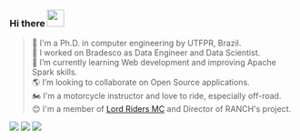 ### Hi there <img src=https://github.com/TheDudeThatCode/TheDudeThatCode/blob/master/Assets/Hi.gif width="30">

> :school_satchel: I'm a Ph.D. in computer engineering by UTFPR, Brazil.\
> 🔭 I worked on Bradesco as Data Engineer and Data Scientist.\
> 🌱 I’m currently learning Web development and improving Apache Spark skills.\
> 🌎 I’m looking to collaborate on Open Source applications.\
> :motorcycle: I'm a motorcycle instructor and love to ride, especially off-road.\
> 😊 I'm a member of [Lord Riders MC](https://www.facebook.com/lordridersmc) and Director of RANCH's project.

[![](https://img.shields.io/badge/Facebook-1877F2?style=for-the-badge&logo=facebook&logoColor=white)](https://www.facebook.com/ggarciabas)
[![](https://img.shields.io/badge/LinkedIn-0077B5?style=for-the-badge&logo=linkedin&logoColor=white)](https://www.linkedin.com/in/ggarciabas)
[![](https://img.shields.io/badge/ggarciabas.github.io-181717?style=for-the-badge&logo=github&logoColor=white)](http://ggarciabas.github.io/) 

<!--#### Languages and tools-->
<!--![ggarciabas GitHub stats](https://github-readme-stats.vercel.app/api?username=ggarciabas&hide_rank=true&hide_border=true&&count_private=true&include_all_commits=true&custom_title=Github%20Stats)-->
<!--![ggarciabas Most used language](https://github-readme-stats.vercel.app/api/top-langs/?username=ggarciabas)-->

<!--![](https://img.shields.io/badge/Python-3776AB?style=for-the-badge&logo=python&logoColor=white)
![](https://img.shields.io/badge/C-00599C?style=for-the-badge&logo=c&logoColor=white)
![](https://img.shields.io/badge/C%2B%2B-00599C?style=for-the-badge&logo=c%2B%2B&logoColor=white)-->

<!-- Thanks to: https://github.com/iuricode/readme-template 
      to: https://github.com/alexandresanlim/Badges4-README.md-Profile
-->
